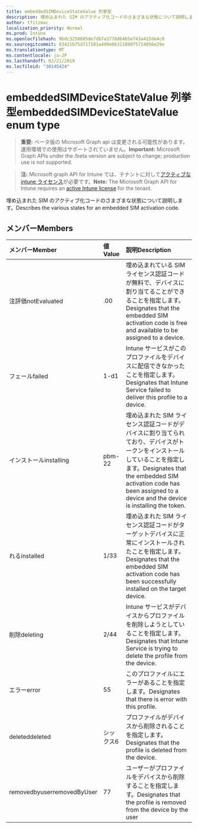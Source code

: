 ```yaml
---
title: embeddedSIMDeviceStateValue 列挙型
description: 埋め込まれた SIM のアクティブ化コードのさまざまな状態について説明します。
author: tfitzmac
localization_priority: Normal
ms.prod: Intune
ms.openlocfilehash: 9bdc3250605de7db7a3778d64b5e743a415de4c0
ms.sourcegitcommit: 03421b75d717101a499e0b311890f5714056e29e
ms.translationtype: MT
ms.contentlocale: ja-JP
ms.lasthandoff: 02/21/2019
ms.locfileid: "30145424"
---
```

# <a name="embeddedsimdevicestatevalue-enum-type"></a><span data-ttu-id="2dd16-103">embeddedSIMDeviceStateValue 列挙型</span><span class="sxs-lookup"><span data-stu-id="2dd16-103">embeddedSIMDeviceStateValue enum type</span></span>

> <span data-ttu-id="2dd16-104">**重要:** ベータ版の Microsoft Graph api は変更される可能性があります。運用環境での使用はサポートされていません。</span><span class="sxs-lookup"><span data-stu-id="2dd16-104">**Important:** Microsoft Graph APIs under the /beta version are subject to change; production use is not supported.</span></span>

> <span data-ttu-id="2dd16-105">**注:** Microsoft graph API for Intune では、テナントに対して[アクティブな intune ライセンス](https://go.microsoft.com/fwlink/?linkid=839381)が必要です。</span><span class="sxs-lookup"><span data-stu-id="2dd16-105">**Note:** The Microsoft Graph API for Intune requires an [active Intune license](https://go.microsoft.com/fwlink/?linkid=839381) for the tenant.</span></span>

<span data-ttu-id="2dd16-106">埋め込まれた SIM のアクティブ化コードのさまざまな状態について説明します。</span><span class="sxs-lookup"><span data-stu-id="2dd16-106">Describes the various states for an embedded SIM activation code.</span></span>

## <a name="members"></a><span data-ttu-id="2dd16-107">メンバー</span><span class="sxs-lookup"><span data-stu-id="2dd16-107">Members</span></span>
|<span data-ttu-id="2dd16-108">メンバー</span><span class="sxs-lookup"><span data-stu-id="2dd16-108">Member</span></span>|<span data-ttu-id="2dd16-109">値</span><span class="sxs-lookup"><span data-stu-id="2dd16-109">Value</span></span>|<span data-ttu-id="2dd16-110">説明</span><span class="sxs-lookup"><span data-stu-id="2dd16-110">Description</span></span>|
|:---|:---|:---|
|<span data-ttu-id="2dd16-111">注評価</span><span class="sxs-lookup"><span data-stu-id="2dd16-111">notEvaluated</span></span>|<span data-ttu-id="2dd16-112">.0</span><span class="sxs-lookup"><span data-stu-id="2dd16-112">0</span></span>|<span data-ttu-id="2dd16-113">埋め込まれている SIM ライセンス認証コードが無料で、デバイスに割り当てることができることを指定します。</span><span class="sxs-lookup"><span data-stu-id="2dd16-113">Designates that the embedded SIM activation code is free and available to be assigned to a device.</span></span>|
|<span data-ttu-id="2dd16-114">フェール</span><span class="sxs-lookup"><span data-stu-id="2dd16-114">failed</span></span>|<span data-ttu-id="2dd16-115">1-d</span><span class="sxs-lookup"><span data-stu-id="2dd16-115">1</span></span>|<span data-ttu-id="2dd16-116">Intune サービスがこのプロファイルをデバイスに配信できなかったことを指定します。</span><span class="sxs-lookup"><span data-stu-id="2dd16-116">Designates that Intune Service failed to deliver this profile to a device.</span></span>|
|<span data-ttu-id="2dd16-117">インストール</span><span class="sxs-lookup"><span data-stu-id="2dd16-117">installing</span></span>|<span data-ttu-id="2dd16-118">pbm-2</span><span class="sxs-lookup"><span data-stu-id="2dd16-118">2</span></span>|<span data-ttu-id="2dd16-119">埋め込まれた SIM ライセンス認証コードがデバイスに割り当てられており、デバイスがトークンをインストールしていることを指定します。</span><span class="sxs-lookup"><span data-stu-id="2dd16-119">Designates that the embedded SIM activation code has been assigned to a device and the device is installing the token.</span></span>|
|<span data-ttu-id="2dd16-120">れる</span><span class="sxs-lookup"><span data-stu-id="2dd16-120">installed</span></span>|<span data-ttu-id="2dd16-121">1/3</span><span class="sxs-lookup"><span data-stu-id="2dd16-121">3</span></span>|<span data-ttu-id="2dd16-122">埋め込まれた SIM ライセンス認証コードがターゲットデバイスに正常にインストールされたことを指定します。</span><span class="sxs-lookup"><span data-stu-id="2dd16-122">Designates that the embedded SIM activation code has been successfully installed on the target device.</span></span>|
|<span data-ttu-id="2dd16-123">削除</span><span class="sxs-lookup"><span data-stu-id="2dd16-123">deleting</span></span>|<span data-ttu-id="2dd16-124">2/4</span><span class="sxs-lookup"><span data-stu-id="2dd16-124">4</span></span>|<span data-ttu-id="2dd16-125">Intune サービスがデバイスからプロファイルを削除しようとしていることを指定します。</span><span class="sxs-lookup"><span data-stu-id="2dd16-125">Designates that Intune Service is trying to delete the profile from the device.</span></span>|
|<span data-ttu-id="2dd16-126">エラー</span><span class="sxs-lookup"><span data-stu-id="2dd16-126">error</span></span>|<span data-ttu-id="2dd16-127">5</span><span class="sxs-lookup"><span data-stu-id="2dd16-127">5</span></span>|<span data-ttu-id="2dd16-128">このプロファイルにエラーがあることを指定します。</span><span class="sxs-lookup"><span data-stu-id="2dd16-128">Designates that there is error with this profile.</span></span>|
|<span data-ttu-id="2dd16-129">deleted</span><span class="sxs-lookup"><span data-stu-id="2dd16-129">deleted</span></span>|<span data-ttu-id="2dd16-130">シックス</span><span class="sxs-lookup"><span data-stu-id="2dd16-130">6</span></span>|<span data-ttu-id="2dd16-131">プロファイルがデバイスから削除されることを指定します。</span><span class="sxs-lookup"><span data-stu-id="2dd16-131">Designates that the profile is deleted from the device.</span></span>|
|<span data-ttu-id="2dd16-132">removedbyuser</span><span class="sxs-lookup"><span data-stu-id="2dd16-132">removedByUser</span></span>|<span data-ttu-id="2dd16-133">7</span><span class="sxs-lookup"><span data-stu-id="2dd16-133">7</span></span>|<span data-ttu-id="2dd16-134">ユーザーがプロファイルをデバイスから削除することを指定します。</span><span class="sxs-lookup"><span data-stu-id="2dd16-134">Designates that the profile is removed from the device by the user</span></span>|




